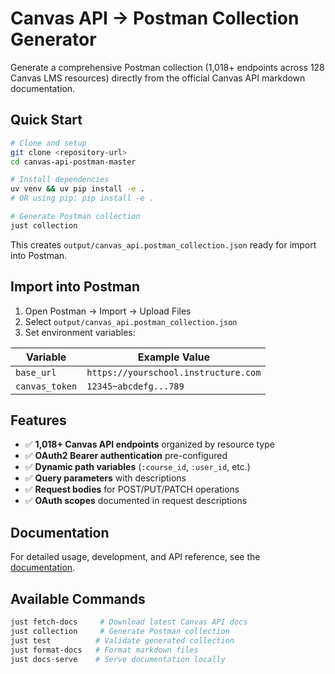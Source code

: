 # Canvas API → Postman Collection Generator

Generate a comprehensive Postman collection (1,018+ endpoints across 128 Canvas LMS resources) directly from the official Canvas API markdown documentation.

## Quick Start

```bash
# Clone and setup
git clone <repository-url>
cd canvas-api-postman-master

# Install dependencies
uv venv && uv pip install -e .
# OR using pip: pip install -e .

# Generate Postman collection
just collection
```

This creates `output/canvas_api.postman_collection.json` ready for import into Postman.

## Import into Postman

1. Open Postman → Import → Upload Files
2. Select `output/canvas_api.postman_collection.json`
3. Set environment variables:

| Variable | Example Value |
|----------|---------------|
| `base_url` | `https://yourschool.instructure.com` |
| `canvas_token` | `12345~abcdefg...789` |

## Features

- ✅ **1,018+ Canvas API endpoints** organized by resource type
- ✅ **OAuth2 Bearer authentication** pre-configured
- ✅ **Dynamic path variables** (`:course_id`, `:user_id`, etc.)
- ✅ **Query parameters** with descriptions
- ✅ **Request bodies** for POST/PUT/PATCH operations
- ✅ **OAuth scopes** documented in request descriptions

## Documentation

For detailed usage, development, and API reference, see the [documentation](docs/index.md).

## Available Commands

```bash
just fetch-docs     # Download latest Canvas API docs
just collection     # Generate Postman collection
just test          # Validate generated collection
just format-docs   # Format markdown files
just docs-serve    # Serve documentation locally
```
